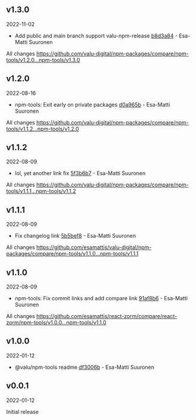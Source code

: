 ## v1.3.0

2022-11-02

-   Add public and main branch support valu-npm-release [b8d3a84](https://github.com/valu-digital/npm-packages/commit/b8d3a84) - Esa-Matti Suuronen

All changes https://github.com/valu-digital/npm-packages/compare/npm-tools/v1.2.0...npm-tools/v1.3.0

## v1.2.0

2022-08-16

-   npm-tools: Exit early on private packages [d0a965b](https://github.com/valu-digital/npm-packages/commit/d0a965b) - Esa-Matti Suuronen

All changes https://github.com/valu-digital/npm-packages/compare/npm-tools/v1.1.2...npm-tools/v1.2.0

## v1.1.2

2022-08-09

-   lol, yet another link fix [5f3b6b7](https://github.com/valu-digital/npm-packages/commit/5f3b6b7) - Esa-Matti Suuronen

All changes https://github.com/valu-digital/npm-packages/compare/npm-tools/v1.1.1...npm-tools/v1.1.2

## v1.1.1

2022-08-09

-   Fix changelog link [5b5bef8](https://github.com/valu-digital/npm-packages/commit/5b5bef8) - Esa-Matti Suuronen

All changes https://github.com/esamattis/valu-digital/npm-packages/compare/npm-tools/v1.1.0...npm-tools/v1.1.1

## v1.1.0

2022-08-09

-   npm-tools: Fix commit links and add compare link [91af8b6](https://github.com/${repo}/commit/91af8b6) - Esa-Matti Suuronen

All changes https://github.com/esamattis/react-zorm/compare/react-zorm/npm-tools/v1.0.0...npm-tools/v1.1.0

## v1.0.0

2022-01-12

-   @valu/npm-tools readme [df3006b](https://github.com/valu-digital/npm-packages/commit/df3006b) - Esa-Matti Suuronen

## v0.0.1

2022-01-12

Initial release
